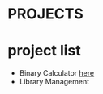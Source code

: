 # PROJECTS
# project list
* Binary Calculator <a href="https://prabhatchanchal.github.io/PROJECTS/Binary%20Calculator/index.html">here</a>
* Library Management

